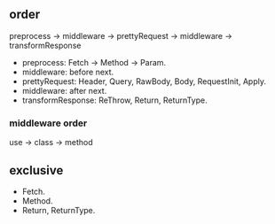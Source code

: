 ## order

preprocess -> middleware -> prettyRequest -> middleware -> transformResponse

- preprocess: Fetch -> Method -> Param.
- middleware: before next.
- prettyRequest: Header, Query, RawBody, Body, RequestInit, Apply.
- middleware: after next.
- transformResponse: ReThrow, Return, ReturnType.

### middleware order

use -> class -> method

## exclusive

- Fetch.
- Method.
- Return, ReturnType.

